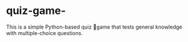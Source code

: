 # quiz-game-
This is a simple Python-based quiz 🧠game that tests general knowledge with multiple-choice questions.
